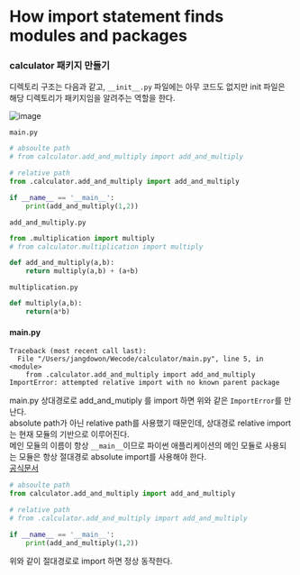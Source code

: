 # How import statement finds modules and packages
### calculator 패키지 만들기
디렉토리 구조는 다음과 같고, `__init__.py` 파일에는 아무 코드도 없지만 init 파일은 해당 디렉토리가 패키지임을 알려주는 역할을 한다.  
  
![image](https://github.com/rosewoodowon/TIL/blob/main/image/%E1%84%89%E1%85%B3%E1%84%8F%E1%85%B3%E1%84%85%E1%85%B5%E1%86%AB%E1%84%89%E1%85%A3%E1%86%BA%202021-11-13%20%E1%84%8B%E1%85%A9%E1%84%92%E1%85%AE%208.07.51.png)

`main.py`

```python
# absoulte path
# from calculator.add_and_multiply import add_and_multiply 

# relative path
from .calculator.add_and_multiply import add_and_multiply

if __name__ == '__main__':
    print(add_and_multiply(1,2))

```

`add_and_multiply.py`

```python
from .multiplication import multiply
# from calculator.multiplication import multiply

def add_and_multiply(a,b):
    return multiply(a,b) + (a+b)

```

`multiplication.py`

```python
def multiply(a,b):
    return(a*b)
```
#### main.py
```
Traceback (most recent call last):
  File "/Users/jangdowon/Wecode/calculator/main.py", line 5, in <module>
    from .calculator.add_and_multiply import add_and_multiply
ImportError: attempted relative import with no known parent package
```
main.py 상대경로로 add_and_mutiply 를 import 하면 위와 같은 `ImportError`를 만난다.  
absolute path가 아닌 relative path를 사용했기 때문인데, 상대경로 relative import는 현재 모듈의 기반으로 이루어진다.  
메인 모듈의 이름이 항상 `__main__`이므로 파이썬 애플리케이션의 메인 모듈로 사용되는 모듈은 항상 절대경로 absolute import를 사용해야 한다.  
[공식문서](https://docs.python.org/3/tutorial/modules.html#intra-package-references/)

```python
# absoulte path
from calculator.add_and_multiply import add_and_multiply 

# relative path
# from .calculator.add_and_multiply import add_and_multiply

if __name__ == '__main__':
    print(add_and_multiply(1,2))
```
위와 같이 절대경로로 import 하면 정상 동작한다.

